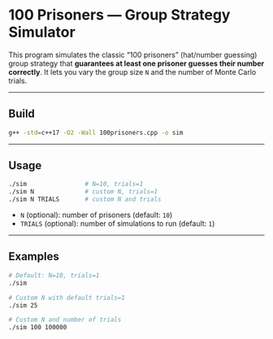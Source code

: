 # 100 Prisoners — Group Strategy Simulator

This program simulates the classic “100 prisoners” (hat/number guessing) group strategy that **guarantees at least one prisoner guesses their number correctly**. It lets you vary the group size `N` and the number of Monte Carlo trials.

---

## Build

```bash
g++ -std=c++17 -O2 -Wall 100prisoners.cpp -o sim
```

---

## Usage

```bash
./sim                # N=10, trials=1
./sim N              # custom N, trials=1
./sim N TRIALS       # custom N and trials
```

- `N` (optional): number of prisoners (default: `10`)
- `TRIALS` (optional): number of simulations to run (default: `1`)

---

## Examples

```bash
# Default: N=10, trials=1
./sim

# Custom N with default trials=1
./sim 25

# Custom N and number of trials
./sim 100 100000
```
